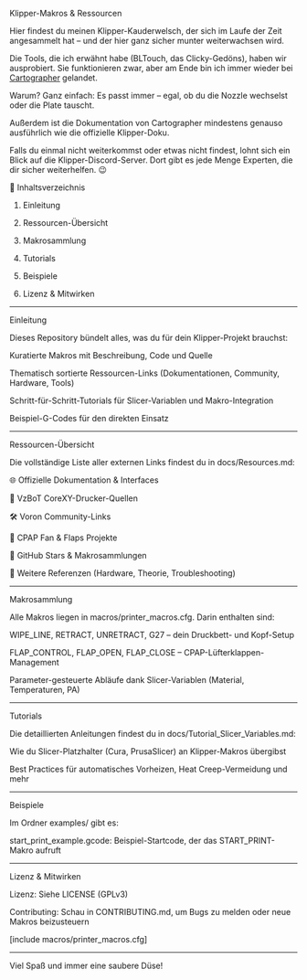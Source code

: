 Klipper-Makros & Ressourcen

Hier findest du meinen Klipper-Kauderwelsch, der sich im Laufe der Zeit angesammelt hat – und der hier ganz sicher munter weiterwachsen wird.

Die Tools, die ich erwähnt habe (BLTouch, das Clicky-Gedöns), haben wir ausprobiert. Sie funktionieren zwar, aber am Ende bin ich immer wieder bei <a href="https://cartographer3d.com" target="_blank" rel="noopener noreferrer">Cartographer</a> gelandet.

Warum? Ganz einfach: Es passt immer – egal, ob du die Nozzle wechselst oder die Plate tauscht.

Außerdem ist die Dokumentation von Cartographer mindestens genauso ausführlich wie die offizielle Klipper-Doku.

Falls du einmal nicht weiterkommst oder etwas nicht findest, lohnt sich ein Blick auf die Klipper-Discord-Server. Dort gibt es jede Menge Experten, die dir sicher weiterhelfen. 😉

📖 Inhaltsverzeichnis

1. Einleitung


2. Ressourcen-Übersicht


3. Makrosammlung


4. Tutorials


5. Beispiele


6. Lizenz & Mitwirken




---

Einleitung

Dieses Repository bündelt alles, was du für dein Klipper-Projekt brauchst:

Kuratierte Makros mit Beschreibung, Code und Quelle

Thematisch sortierte Ressourcen-Links (Dokumentationen, Community, Hardware, Tools)

Schritt-für-Schritt-Tutorials für Slicer-Variablen und Makro-Integration

Beispiel-G-Codes für den direkten Einsatz



---

Ressourcen-Übersicht

Die vollständige Liste aller externen Links findest du in docs/Resources.md:

🌐 Offizielle Dokumentation & Interfaces

🧰 VzBoT CoreXY-Drucker-Quellen

🛠️ Voron Community-Links

🔧 CPAP Fan & Flaps Projekte

📁 GitHub Stars & Makrosammlungen

📑 Weitere Referenzen (Hardware, Theorie, Troubleshooting)



---

Makrosammlung

Alle Makros liegen in macros/printer_macros.cfg. Darin enthalten sind:

WIPE_LINE, RETRACT, UNRETRACT, G27 – dein Druckbett- und Kopf-Setup

FLAP_CONTROL, FLAP_OPEN, FLAP_CLOSE – CPAP-Lüfterklappen-Management

Parameter-gesteuerte Abläufe dank Slicer-Variablen (Material, Temperaturen, PA)



---

Tutorials

Die detaillierten Anleitungen findest du in docs/Tutorial_Slicer_Variables.md:

Wie du Slicer-Platzhalter (Cura, PrusaSlicer) an Klipper-Makros übergibst

Best Practices für automatisches Vorheizen, Heat Creep-Vermeidung und mehr



---

Beispiele

Im Ordner examples/ gibt es:

start_print_example.gcode: Beispiel-Startcode, der das START_PRINT-Makro aufruft



---

Lizenz & Mitwirken

Lizenz: Siehe LICENSE (GPLv3)

Contributing: Schau in CONTRIBUTING.md, um Bugs zu melden oder neue Makros beizusteuern


[include macros/printer_macros.cfg]


---

Viel Spaß und immer eine saubere Düse!

